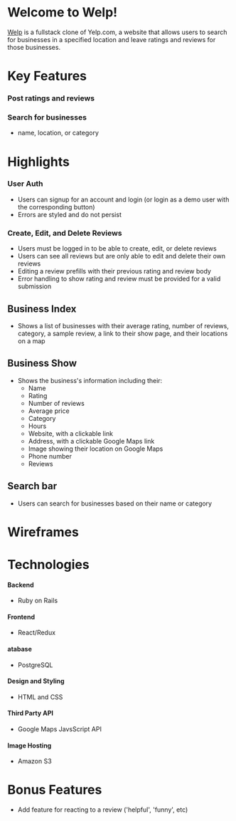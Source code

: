 # Welcome to Welp!

[Welp](https://welp0.herokuapp.com/#/) is a fullstack clone of Yelp.com, a website that allows users to search for businesses in a specified location and leave ratings and reviews for those businesses.

# Key Features
### Post ratings and reviews
### Search for businesses
- name, location, or category

# Highlights
### User Auth
- Users can signup for an account and login (or login as a demo user with the corresponding button)
- Errors are styled and do not persist

### Create, Edit, and Delete Reviews
- Users must be logged in to be able to create, edit, or delete reviews
- Users can see all reviews but are only able to edit and delete their own reviews
- Editing a review prefills with their previous rating and review body
- Error handling to show rating and review must be provided for a valid submission

## Business Index 
- Shows a list of businesses with their average rating, number of reviews, category, a sample review, a link to their show page, and their locations on a map

## Business Show
- Shows the business's information including their:
  - Name
  - Rating
  - Number of reviews
  - Average price
  - Category
  - Hours
  - Website, with a clickable link
  - Address, with a clickable Google Maps link
  - Image showing their location on Google Maps
  - Phone number
  - Reviews

## Search bar
- Users can search for businesses based on their name or category


# Wireframes


# Technologies
#### Backend
- Ruby on Rails
#### Frontend
- React/Redux
#### atabase
- PostgreSQL
#### Design and Styling
- HTML and CSS
#### Third Party API
- Google Maps JavsScript API
#### Image Hosting
- Amazon S3


# Bonus Features
- Add feature for reacting to a review ('helpful', 'funny', etc)
